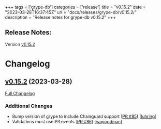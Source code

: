 +++
tags = ['grype-db']
categories = ['release']
title = "v0.15.2"
date = "2023-03-28T16:37:45Z"
url = "docs/releases/grype-db/v0.15.2/"
description = "Release notes for grype-db v0.15.2"
+++

## Release Notes:
Version [v0.15.2](https://github.com/anchore/grype-db/releases/tag/v0.15.2)

# Changelog

## [v0.15.2](https://github.com/anchore/grype-db/tree/v0.15.2) (2023-03-28)

[Full Changelog](https://github.com/anchore/grype-db/compare/v0.15.1...v0.15.2)

### Additional Changes

- Bump version of grype to include Chainguard support [[PR #85](https://github.com/anchore/grype-db/pull/85)] [[luhring](https://github.com/luhring)]
- Validations must use PR events [[PR #86](https://github.com/anchore/grype-db/pull/86)] [[wagoodman](https://github.com/wagoodman)]

